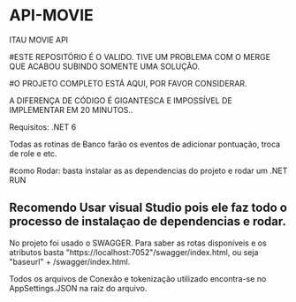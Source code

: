 # API-MOVIE
ITAU MOVIE API


#ESTE REPOSITÓRIO É O VALIDO. TIVE UM PROBLEMA COM O MERGE QUE ACABOU SUBINDO SOMENTE UMA SOLUÇÃO.

#O PROJETO COMPLETO ESTÁ AQUI, POR FAVOR CONSIDERAR.

A DIFERENÇA DE CÓDIGO É GIGANTESCA E IMPOSSÍVEL DE IMPLEMENTAR EM 20 MINUTOS..


Requisitos: .NET 6

Todas as rotinas de Banco farão os eventos de adicionar pontuação, troca de role e etc.


#como Rodar: basta instalar as as dependencias do projeto e rodar um .NET RUN

## Recomendo Usar visual Studio pois ele faz todo o processo de instalaçao de dependencias e rodar.

No projeto foi usado o SWAGGER. Para saber as rotas disponíveis e os atributos basta "https://localhost:7052"/swagger/index.html, ou seja "baseurl" + /swagger/index.html.

Todos os arquivos de Conexão e tokenização utilizado encontra-se no AppSettings.JSON na raiz do arquivo.
